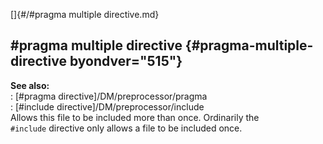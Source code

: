 []{#/#pragma multiple directive.md}    
## #pragma multiple directive {#pragma-multiple-directive byondver="515"}    
**See also:**    
:   [#pragma directive]/DM/preprocessor/pragma    
:   [#include directive]/DM/preprocessor/include    
Allows this file to be included more than once. Ordinarily the    
`#include` directive only allows a file to be included once.  